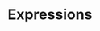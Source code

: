 ---
title: "Expressions"
url: /dasmarinas/expressions-emilio-aguinaldo-highway/
shop: Schreibwaren
---